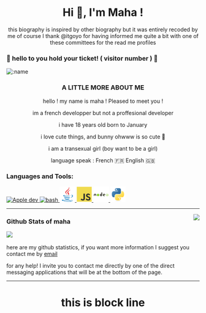 <h1 align="center">Hi 👋, I'm Maha ! </h1>
<p align="center">
  this biography is inspired by other biography but it was entirely recoded by me of course I thank @itgoyo for having informed me quite a bit with one of these committees for the read me profiles 
</p>
<h3 align="left"> 🔽 hello to you hold your ticket! ( visitor number ) 🔽</h3>


![:name](https://count.getloli.com/get/@shadowmaha?theme=asoul)





<h3 align="center"> A LITTLE MORE ABOUT ME </h3>
<p align="center">
  hello ! my name is maha ! Pleased to meet you !
  </p>
  <p align="center">
  im a french developper but not a proffesional developer
  </p>
  <p align="center">
  i have 18 years old born to January 
  </p>
  <p align="center">
  i love cute things, and bunny ohwww is so cute 🐇
   </p>
   <p align="center">
i am a transexual girl (boy want to be a girl) 
 </p>
 <p align="center">
language speak : French 🇫🇷 English 🇬🇧
</p>
<h3 align="left">Languages and Tools:</h3>

<p align="left"> <a href="https://developer.apple.com/" target="_blank"> <img src="https://logodownload.org/wp-content/uploads/2013/12/apple-logo-1.png" alt="Apple dev" width="40" height="50"/> </a> <a href="https://www.apple.com/fr/swift/" target="_blank"> <img src="https://www.wired.com/wp-content/uploads/2014/07/Apple_Swift_Logo.png" alt="bash" width="40" height="40"/> </a> <a href="https://www.java.com" target="_blank"> <img src="https://raw.githubusercontent.com/devicons/devicon/master/icons/java/java-original.svg" alt="java" width="40" height="40"/> </a> <a href="https://developer.mozilla.org/en-US/docs/Web/JavaScript" target="_blank"> <img src="https://raw.githubusercontent.com/devicons/devicon/master/icons/javascript/javascript-original.svg" alt="javascript" width="40" height="40"/> </a> <a href="https://nodejs.org" target="_blank"> <img src="https://raw.githubusercontent.com/devicons/devicon/master/icons/nodejs/nodejs-original-wordmark.svg" alt="nodejs" width="40" height="40"/> </a> <a href="https://www.python.org" target="_blank"> <img src="https://raw.githubusercontent.com/devicons/devicon/master/icons/python/python-original.svg" alt="python" width="40" height="40"/>
  </a>
  </p>
 <hr>
<img align='right' src="https://github-readme-stats.vercel.app/api?username=shadowmaha&show_icons=true&title_color=783c00&text_color=af552e&icon_color=783c00&bg_color=f8efd4&cache_seconds=2300">

### Github Stats of maha

<img src="https://img.shields.io/static/v1?label=Overview&message=Shadow Maha&color=f8efd4&style=for-the-badge&logo=GitHub">

<p>

here are my github statistics, if you want more information I suggest you contact me by  [email](https://mailto:maha.kimitsuya@icloud.com)
  <br/>
  
for any help! I invite you to contact me directly by one of the direct messaging applications that will be at the bottom of the page.


</p>
<hr>
<h1 align="center"> this is block line</h1>

  
<!---
ShadowMaha/ShadowMaha is a ✨ special ✨ repository because its `README.md` (this file) appears on your GitHub profile.
You can click the Preview link to take a look at your changes.
--->
